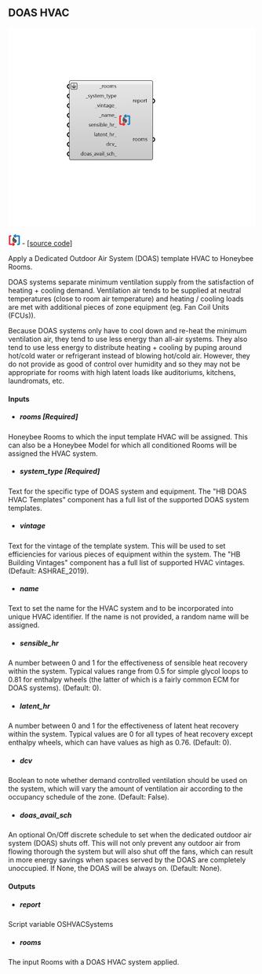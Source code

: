 ## DOAS HVAC

![](../../images/components/DOAS_HVAC.png)

![](../../images/icons/DOAS_HVAC.png) - [[source code]](https://github.com/ladybug-tools/honeybee-grasshopper-energy/blob/master/honeybee_grasshopper_energy/src//HB%20DOAS%20HVAC.py)


Apply a Dedicated Outdoor Air System (DOAS) template HVAC to Honeybee Rooms. 

DOAS systems separate minimum ventilation supply from the satisfaction of heating + cooling demand. Ventilation air tends to be supplied at neutral temperatures (close to room air temperature) and heating / cooling loads are met with additional pieces of zone equipment (eg. Fan Coil Units (FCUs)). 

Because DOAS systems only have to cool down and re-heat the minimum ventilation air, they tend to use less energy than all-air systems. They also tend to use less energy to distribute heating + cooling by puping around hot/cold water or refrigerant instead of blowing hot/cold air. However, they do not provide as good of control over humidity and so they may not be appropriate for rooms with high latent loads like auditoriums, kitchens, laundromats, etc. 



#### Inputs
* ##### rooms [Required]
Honeybee Rooms to which the input template HVAC will be assigned. This can also be a Honeybee Model for which all conditioned Rooms will be assigned the HVAC system. 
* ##### system_type [Required]
Text for the specific type of DOAS system and equipment. The "HB DOAS HVAC Templates" component has a full list of the supported DOAS system templates. 
* ##### vintage 
Text for the vintage of the template system. This will be used to set efficiencies for various pieces of equipment within the system. The "HB Building Vintages" component has a full list of supported HVAC vintages. (Default: ASHRAE_2019). 
* ##### name 
Text to set the name for the HVAC system and to be incorporated into unique HVAC identifier. If the name is not provided, a random name will be assigned. 
* ##### sensible_hr 
A number between 0 and 1 for the effectiveness of sensible heat recovery within the system. Typical values range from 0.5 for simple glycol loops to 0.81 for enthalpy wheels (the latter of which is a fairly common ECM for DOAS systems). (Default: 0). 
* ##### latent_hr 
A number between 0 and 1 for the effectiveness of latent heat recovery within the system. Typical values are 0 for all types of heat recovery except enthalpy wheels, which can have values as high as 0.76. (Default: 0). 
* ##### dcv 
Boolean to note whether demand controlled ventilation should be used on the system, which will vary the amount of ventilation air according to the occupancy schedule of the zone. (Default: False). 
* ##### doas_avail_sch 
An optional On/Off discrete schedule to set when the dedicated outdoor air system (DOAS) shuts off. This will not only prevent any outdoor air from flowing thorough the system but will also shut off the fans, which can result in more energy savings when spaces served by the DOAS are completely unoccupied. If None, the DOAS will be always on. (Default: None). 

#### Outputs
* ##### report
Script variable OSHVACSystems 
* ##### rooms
The input Rooms with a DOAS HVAC system applied. 